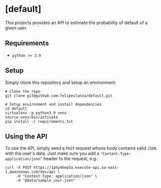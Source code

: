 [default]
=======
This projects provides an API to estimate the probabiltiy of default of a given user.


Requirements
------------

* `python >= 3.9`


Setup
-----
Simply clone this repository and setup an environment:

```shell
# Clone the repo
git clone git@github.com:felipeslanza/default.git

# Setup environment and install dependencies
cd default
virtualenv -p python3.9 venv
source venv/bin/activate
pip install -r requirements.txt
```


Using the API
-------------
To use the API, simply send a `POST` request whose body contains valid `JSON` with the
user's data. Just make sure you add a `"Content-Type: application/json"` header to the
request, e.g.:

```shell
curl -X POST https://1phy46ep5a.execute-api.sa-east-1.amazonaws.com/dev/api \
     -H "Content-Type: application/json" \
     -d "@data/sample_user.json"
```
